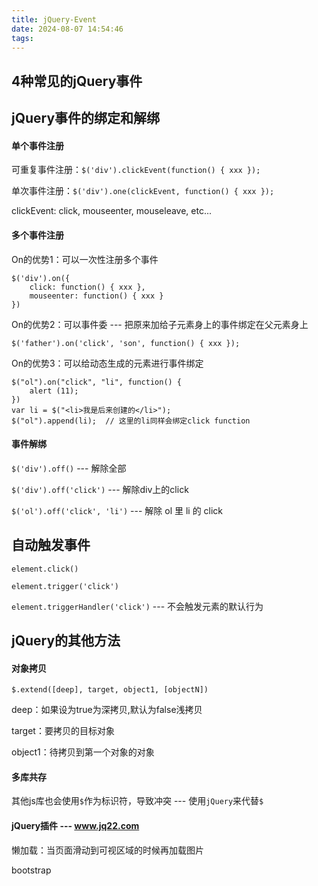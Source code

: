 ```yaml
---
title: jQuery-Event
date: 2024-08-07 14:54:46
tags:
---
```

## 4种常见的jQuery事件

## jQuery事件的绑定和解绑

#### 单个事件注册

可重复事件注册：`$('div').clickEvent(function() { xxx });`

单次事件注册：`$('div').one(clickEvent, function() { xxx });`

clickEvent: click, mouseenter, mouseleave, etc...

#### 多个事件注册

On的优势1：可以一次性注册多个事件

```
$('div').on({
    click: function() { xxx },
    mouseenter: function() { xxx }
})
```

On的优势2：可以事件委 --- 把原来加给子元素身上的事件绑定在父元素身上

`$('father').on('click', 'son', function() { xxx });`

On的优势3：可以给动态生成的元素进行事件绑定

```
$("ol").on("click", "li", function() {
    alert (11);
})
var li = $("<li>我是后来创建的</li>");
$("ol").append(li);  // 这里的li同样会绑定click function
```

#### 事件解绑

`$('div').off()` --- 解除全部

`$('div').off('click')` --- 解除div上的click

`$('ol').off('click', 'li')` --- 解除 ol 里 li 的 click

## 自动触发事件

`element.click()`

`element.trigger('click')`

`element.triggerHandler('click')` --- 不会触发元素的默认行为

## jQuery的其他方法

#### 对象拷贝

`$.extend([deep], target, object1, [objectN])`

deep：如果设为true为深拷贝,默认为false浅拷贝

target：要拷贝的目标对象

object1：待拷贝到第一个对象的对象


#### 多库共存

其他js库也会使用`$`作为标识符，导致冲突 --- 使用`jQuery`来代替`$`


#### jQuery插件 --- www.jq22.com

懒加载：当页面滑动到可视区域的时候再加载图片

bootstrap

